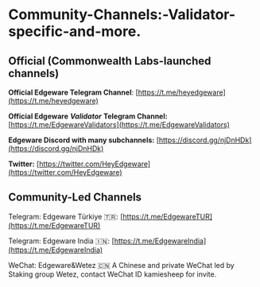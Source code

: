 # Community-Channels:-Validator-specific-and-more.

## Official \(Commonwealth Labs-launched channels\)

**Official Edgeware Telegram Channel**: [https://t.me/heyedgeware](https://t.me/heyedgeware)

**Official Edgeware** _**Validator**_ **Telegram Channel:** [https://t.me/EdgewareValidators](https://t.me/EdgewareValidators)

**Edgeware Discord with many subchannels:**  [https://discord.gg/njDnHDk](https://discord.gg/njDnHDk)

**Twitter:** [https://twitter.com/HeyEdgeware](https://twitter.com/HeyEdgeware)

## Community-Led Channels

Telegram: Edgeware Türkiye 🇹🇷: [https://t.me/EdgewareTUR](https://t.me/EdgewareTUR)

Telegram: Edgeware India 🇮🇳: [https://t.me/EdgewareIndia](https://t.me/EdgewareIndia)

WeChat: Edgeware&Wetez 🇨🇳 A Chinese and private WeChat led by Staking group Wetez, contact WeChat ID kamiesheep for invite.

